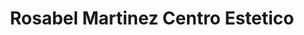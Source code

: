 ---
title: "Rosabel Martinez Centro Estetico"
url: /torrent/rosabel-martinez-centro-estetico/
shop: Kosmetik
---